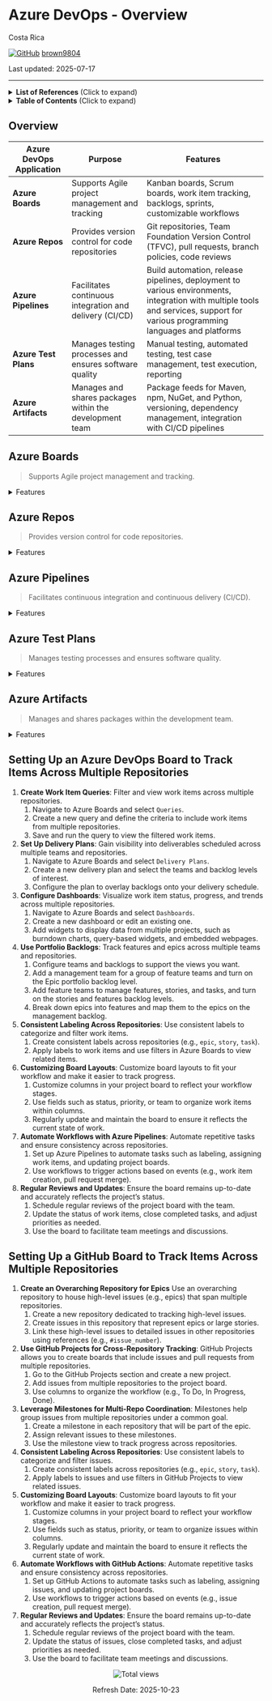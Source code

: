 # Azure DevOps - Overview 

Costa Rica

[![GitHub](https://img.shields.io/badge/--181717?logo=github&logoColor=ffffff)](https://github.com/)
[brown9804](https://github.com/brown9804)

Last updated: 2025-07-17

----------

<details>
<summary><b>List of References</b> (Click to expand)</summary>

- [Extensions overview](https://learn.microsoft.com/en-us/azure/devops/extend/overview?view=azure-devops)
- [Extensions for Azure DevOps VS marketplace](https://marketplace.visualstudio.com/azuredevops/)
- [Azure DevOps About GitHub integration](https://learn.microsoft.com/en-us/azure/devops/cross-service/github-integration?view=azure-devops)
- [Planning and tracking work for your team or project](https://docs.github.com/en/issues/tracking-your-work-with-issues/configuring-issues/planning-and-tracking-work-for-your-team-or-project)
- [Best Practices for Managing Multiple Teams with GitHub Issues and Projects (V2)](https://github.com/orgs/community/discussions/137358)
- [FAQs about working across projects](https://learn.microsoft.com/en-us/azure/devops/project/work-across-projects-faqs?view=azure-devops)
- [Migrating repositories from Azure DevOps to GitHub Enterprise Cloud](https://docs.github.com/en/migrations/using-github-enterprise-importer/migrating-from-azure-devops-to-github-enterprise-cloud/m)
- [Azure DevOps Cross-Organization Reporting and Analysis using Power BI](https://devblogs.microsoft.com/premier-developer/azure-devops-cross-organization-reporting-and-analysis-using-power-bi/)
- [Customizing the board layout](https://docs.github.com/en/issues/planning-and-tracking-with-projects/customizing-views-in-your-project/customizing-the-board-layout)
- [Manage priorities and gain visibility across teams](https://learn.microsoft.com/en-us/azure/devops/boards/plans/visibility-across-teams?view=azure-devops)
- [About configuring and customizing Azure Boards](https://learn.microsoft.com/en-us/azure/devops/boards/configure-customize?view=azure-devops&tabs=agile-process)
- [Azure DevOps Migration overview](https://learn.microsoft.com/en-us/azure/devops/migrate/migration-overview?view=azure-devops)
  
</details>

<details>
<summary><b>Table of Contents</b> (Click to expand)</summary>

- [Overview](#overview)
- [Azure Boards](#azure-boards)
- [Azure Repos](#azure-repos)
- [Azure Pipelines](#azure-pipelines)
- [Azure Test Plans](#azure-test-plans)
- [Azure Artifacts](#azure-artifacts)
- [Setting Up a GitHub Board to Track Items Across Multiple Repositories](#setting-up-a-github-board-to-track-items-across-multiple-repositories)
- [Setting Up an Azure DevOps Board to Track Items Across Multiple Repositories](#setting-up-an-azure-devops-board-to-track-items-across-multiple-repositories)
</details>

## Overview

| **Azure DevOps Application** | **Purpose**                                      | **Features**                                                                 |
|------------------------------|--------------------------------------------------|------------------------------------------------------------------------------|
| **Azure Boards**             | Supports Agile project management and tracking   | Kanban boards, Scrum boards, work item tracking, backlogs, sprints, customizable workflows |
| **Azure Repos**              | Provides version control for code repositories   | Git repositories, Team Foundation Version Control (TFVC), pull requests, branch policies, code reviews |
| **Azure Pipelines**          | Facilitates continuous integration and delivery (CI/CD) | Build automation, release pipelines, deployment to various environments, integration with multiple tools and services, support for various programming languages and platforms |
| **Azure Test Plans**         | Manages testing processes and ensures software quality | Manual testing, automated testing, test case management, test execution, reporting |
| **Azure Artifacts**          | Manages and shares packages within the development team | Package feeds for Maven, npm, NuGet, and Python, versioning, dependency management, integration with CI/CD pipelines |

## Azure Boards

> Supports Agile project management and tracking.

<details>
  <summary>Features</summary>

  - **Kanban Boards**: Visualize work items and their flow through various stages. Teams can customize columns to reflect their workflow and easily move tasks across the board.
  - **Scrum Boards**: Manage sprints and backlogs, track progress, and plan iterations. Scrum boards help teams organize work into manageable chunks and deliver incremental value.
  - **Work Item Tracking**: Create and manage work items such as user stories, tasks, bugs, and features. Work items can be linked to code changes, builds, and releases.
  - **Backlogs**: Prioritize and manage the product backlog. Teams can break down features into user stories and tasks, estimate effort, and plan sprints.
  - **Sprints**: Plan and manage sprint cycles, track sprint progress, and review completed work. Teams can use sprint planning tools to allocate work and monitor velocity.
  - **Customizable Workflows**: Tailor workflows to match team processes. Customize states, transitions, and rules for work items to ensure they align with team practices.

</details>

## Azure Repos

> Provides version control for code repositories.

<details>
  <summary>Features</summary>

  - **Git Repositories**: Host and manage Git repositories. Teams can clone, commit, push, and pull code changes, and collaborate using branches and pull requests.
  - **Team Foundation Version Control (TFVC)**: An alternative to Git, TFVC is a centralized version control system. It allows teams to manage code with check-ins and branching.
  - **Pull Requests**: Facilitate code reviews and collaboration. Developers can create pull requests to propose code changes, review code, discuss modifications, and merge changes.
  - **Branch Policies**: Enforce best practices and quality standards. Teams can set policies for branch protection, requiring code reviews, and ensuring builds pass before merging.
  - **Code Reviews**: Conduct thorough code reviews to ensure code quality and adherence to standards. Reviewers can comment on code, suggest changes, and approve or reject pull requests.
</details>

## Azure Pipelines

> Facilitates continuous integration and continuous delivery (CI/CD).

<details>
  <summary>Features</summary>

  - **Build Automation**: Automate the building of code. Pipelines can compile code, run tests, and produce artifacts for deployment.
  - **Release Pipelines**: Automate the deployment process. Teams can define release pipelines to deploy applications to various environments, such as development, staging, and production.
  - **Deployment to Various Environments**: Deploy applications to multiple environments, including on-premises servers, cloud services, and containers. Pipelines support deployment to Azure, AWS, GCP, Kubernetes, and more.
  - **Integration with Multiple Tools and Services**: Integrate with a wide range of tools and services, such as GitHub, Docker, Jenkins, and Terraform. Pipelines can trigger builds and deployments based on code changes and other events.
  - **Support for Various Programming Languages and Platforms**: Build and deploy applications written in different languages, including .NET, Java, Node.js, Python, and PHP. Pipelines support Windows, Linux, and macOS platforms.

</details>

## Azure Test Plans

> Manages testing processes and ensures software quality.

<details>
  <summary>Features</summary>

  - **Manual Testing**: Create and execute manual test cases. Testers can document test steps, expected results, and actual outcomes.
  - **Automated Testing**: Integrate automated tests into CI/CD pipelines. Teams can run automated tests as part of the build and release process to ensure code quality.
  - **Test Case Management**: Organize and manage test cases, test suites, and test plans. Teams can track test coverage, prioritize tests, and manage test execution.
  - **Test Execution**: Execute tests and record results. Testers can run tests manually or automatically, capture test results, and log defects.
  - **Reporting**: Generate reports and dashboards to track test progress, test results, and quality metrics. Teams can use these insights to make informed decisions and improve software quality.

</details>

## Azure Artifacts

> Manages and shares packages within the development team.

<details>
  <summary>Features</summary>

  - **Package Feeds**: Create and manage package feeds for different package types, including Maven, npm, NuGet, and Python. Teams can publish, consume, and share packages.
  - **Versioning**: Manage package versions to ensure compatibility and stability. Teams can use versioning to track changes and maintain different versions of packages.
  - **Dependency Management**: Manage dependencies between packages. Teams can define dependencies, resolve conflicts, and ensure that applications use the correct versions of packages.
  - **Integration with CI/CD Pipelines**: Integrate package management with CI/CD pipelines. Teams can automate the publishing and consumption of packages as part of the build and release process.
</details>

## Setting Up an Azure DevOps Board to Track Items Across Multiple Repositories

1. **Create Work Item Queries**: Filter and view work items across multiple repositories.
    1. Navigate to Azure Boards and select `Queries`.
    2. Create a new query and define the criteria to include work items from multiple repositories.
    3. Save and run the query to view the filtered work items.
2. **Set Up Delivery Plans**: Gain visibility into deliverables scheduled across multiple teams and repositories.
    1. Navigate to Azure Boards and select `Delivery Plans`.
    2. Create a new delivery plan and select the teams and backlog levels of interest.
    3. Configure the plan to overlay backlogs onto your delivery schedule.
3. **Configure Dashboards**: Visualize work item status, progress, and trends across multiple repositories.
    1. Navigate to Azure Boards and select `Dashboards`.
    2. Create a new dashboard or edit an existing one.
    3. Add widgets to display data from multiple projects, such as burndown charts, query-based widgets, and embedded webpages.
4. **Use Portfolio Backlogs**: Track features and epics across multiple teams and repositories.
    1. Configure teams and backlogs to support the views you want.
    2. Add a management team for a group of feature teams and turn on the Epic portfolio backlog level.
    3. Add feature teams to manage features, stories, and tasks, and turn on the stories and features backlog levels.
    4. Break down epics into features and map them to the epics on the management backlog.
5. **Consistent Labeling Across Repositories**: Use consistent labels to categorize and filter work items.
    1. Create consistent labels across repositories (e.g., `epic`, `story`, `task`).
    2. Apply labels to work items and use filters in Azure Boards to view related items.
6. **Customizing Board Layouts**: Customize board layouts to fit your workflow and make it easier to track progress.
    1. Customize columns in your project board to reflect your workflow stages.
    2. Use fields such as status, priority, or team to organize work items within columns.
    3. Regularly update and maintain the board to ensure it reflects the current state of work.
7. **Automate Workflows with Azure Pipelines**: Automate repetitive tasks and ensure consistency across repositories.
    1. Set up Azure Pipelines to automate tasks such as labeling, assigning work items, and updating project boards.
    2. Use workflows to trigger actions based on events (e.g., work item creation, pull request merge).
8. **Regular Reviews and Updates**: Ensure the board remains up-to-date and accurately reflects the project’s status.
    1. Schedule regular reviews of the project board with the team.
    2. Update the status of work items, close completed tasks, and adjust priorities as needed.
    3. Use the board to facilitate team meetings and discussions.

## Setting Up a GitHub Board to Track Items Across Multiple Repositories

1. **Create an Overarching Repository for Epics** Use an overarching repository to house high-level issues (e.g., epics) that span multiple repositories.
    1. Create a new repository dedicated to tracking high-level issues.
    2. Create issues in this repository that represent epics or large stories.
    3. Link these high-level issues to detailed issues in other repositories using references (e.g., `#issue_number`).
2. **Use GitHub Projects for Cross-Repository Tracking**: GitHub Projects allows you to create boards that include issues and pull requests from multiple repositories.
    1. Go to the GitHub Projects section and create a new project.
    2. Add issues from multiple repositories to the project board.
    3. Use columns to organize the workflow (e.g., To Do, In Progress, Done).
3. **Leverage Milestones for Multi-Repo Coordination**: Milestones help group issues from multiple repositories under a common goal.
    1. Create a milestone in each repository that will be part of the epic.
    2. Assign relevant issues to these milestones.
    3. Use the milestone view to track progress across repositories.
4. **Consistent Labeling Across Repositories**: Use consistent labels to categorize and filter issues.
    1. Create consistent labels across repositories (e.g., `epic`, `story`, `task`).
    2. Apply labels to issues and use filters in GitHub Projects to view related issues.
5. **Customizing Board Layouts**: Customize board layouts to fit your workflow and make it easier to track progress.
    1. Customize columns in your project board to reflect your workflow stages.
    2. Use fields such as status, priority, or team to organize issues within columns.
    3. Regularly update and maintain the board to ensure it reflects the current state of work.
6. **Automate Workflows with GitHub Actions**: Automate repetitive tasks and ensure consistency across repositories.
    1. Set up GitHub Actions to automate tasks such as labeling, assigning issues, and updating project boards.
    2. Use workflows to trigger actions based on events (e.g., issue creation, pull request merge).
7. **Regular Reviews and Updates**: Ensure the board remains up-to-date and accurately reflects the project’s status.
    1. Schedule regular reviews of the project board with the team.
    2. Update the status of issues, close completed tasks, and adjust priorities as needed.
    3. Use the board to facilitate team meetings and discussions.

<!-- START BADGE -->
<div align="center">
  <img src="https://img.shields.io/badge/Total%20views-1532-limegreen" alt="Total views">
  <p>Refresh Date: 2025-10-23</p>
</div>
<!-- END BADGE -->
